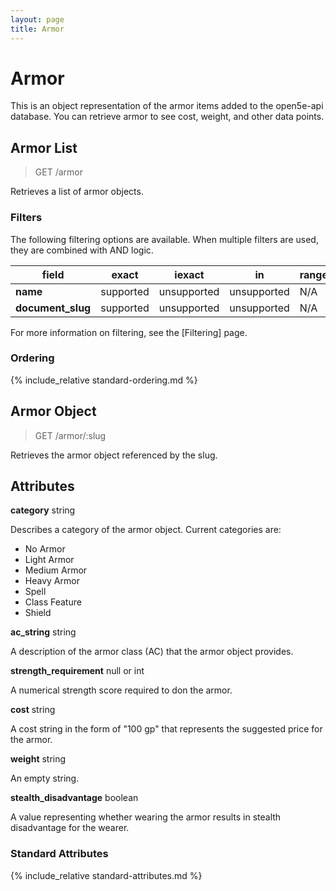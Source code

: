 ```yaml
---
layout: page
title: Armor
---
```


# Armor
This is an object representation of the armor items added to the open5e-api database. You can retrieve armor to see cost, weight, and other data points.

## Armor List
> GET /armor

Retrieves a list of armor objects.

### Filters
The following filtering options are available. When multiple filters are used, they are combined with AND logic.

| field | exact | iexact | in | range | icontains |
|---|---|---|---|---|---|
|  **name** | supported  | unsupported | unsupported | N/A | unsupported |
|  **document_slug** | supported  | unsupported | unsupported | N/A | unsupported |

For more information on filtering, see the [Filtering] page.

### Ordering
{% include_relative standard-ordering.md %}

## Armor Object
> GET /armor/:slug

Retrieves the armor object referenced by the slug.

## Attributes
**category** string

Describes a category of the armor object. Current categories are: 
* No Armor 
* Light Armor
* Medium Armor
* Heavy Armor
* Spell
* Class Feature
* Shield

**ac_string** string 

A description of the armor class (AC) that the armor object provides.

**strength_requirement** null or int

A numerical strength score required to don the armor.


**cost** string

A cost string in the form of "100 gp" that represents the suggested price for the armor.

**weight** string

An empty string.


**stealth_disadvantage** boolean

A value representing whether wearing the armor results in stealth disadvantage for the wearer.


### Standard Attributes
{% include_relative standard-attributes.md %}